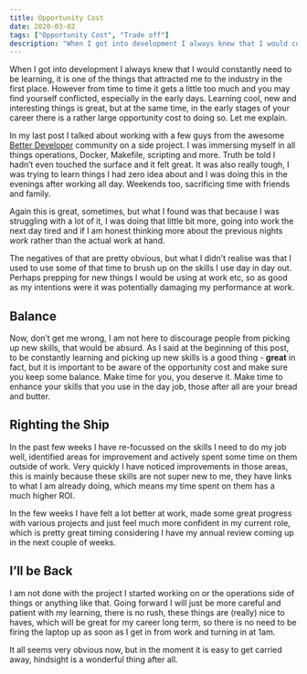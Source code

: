 ```yaml
---
title: Opportunity Cost
date: 2020-03-02
tags: ["Opportunity Cost", "Trade off"]
description: "When I got into development I always knew that I would constantly need to be learning, it is one of the things that attracted me to the industry in the first place. However from time to time it gets a little too much and you may find yourself conflicted, especially in the early days. Learning cool, new and interesting things is great, but at the same time, in the early stages of your career there is a rather large opportunity cost to doing so. Let me explain."
---
```


When I got into development I always knew that I would constantly need to be learning, it is one of the things that attracted me to the industry in the first place. However from time to time it gets a little too much and you may find yourself conflicted, especially in the early days. Learning cool, new and interesting things is great, but at the same time, in the early stages of your career there is a rather large opportunity cost to doing so. Let me explain.

In my last post I talked about working with a few guys from the awesome [Better Developer](https://www.bttrdvlpr.io/) community on a side project. I was immersing myself in all things operations, Docker, Makefile, scripting and more. Truth be told I hadn’t even touched the surface and it felt great. It was also really tough, I was trying to learn things I had zero idea about and I was doing this in the evenings after working all day. Weekends too, sacrificing time with friends and family.

Again this is great, sometimes, but what I found was that because I was struggling with a lot of it, I was doing that little bit more, going into work the next day tired and if I am honest thinking more about the previous nights _work_ rather than the actual work at hand.

The negatives of that are pretty obvious, but what I didn’t realise was that I used to use some of that time to brush up on the skills I use day in day out. Perhaps prepping for new things I would be using at work etc, so as good as my intentions were it was potentially damaging my performance at work.

## Balance

Now, don’t get me wrong, I am not here to discourage people from picking up new skills, that would be absurd. As I said at the beginning of this post, to be constantly learning and picking up new skills is a good thing - **great** in fact, but it is important to be aware of the opportunity cost and make sure you keep some balance. Make time for you, you deserve it. Make time to enhance your skills that you use in the day job, those after all are your bread and butter.

## Righting the Ship

In the past few weeks I have re-focussed on the skills I need to do my job well, identified areas for improvement and actively spent some time on them outside of work. Very quickly I have noticed improvements in those areas, this is mainly because these skills are not super new to me, they have links to what I am already doing, which means my time spent on them has a much higher ROI.

In the few weeks I have felt a lot better at work, made some great progress with various projects and just feel much more confident in my current role, which is pretty great timing considering I have my annual review coming up in the next couple of weeks.

## I’ll be Back

I am not done with the project I started working on or the operations side of things or anything like that. Going forward I will just be more careful and patient with my learning, there is no rush, these things are (really) nice to haves, which will be great for my career long term, so there is no need to be firing the laptop up as soon as I get in from work and turning in at 1am.

It all seems very obvious now, but in the moment it is easy to get carried away, hindsight is a wonderful thing after all.
